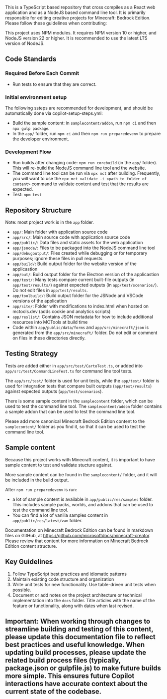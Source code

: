 This is a TypeScript based repository that cross compiles as a React web application and as a NodeJS based command line tool. It is primarily responsible for editing creative projects for Minecraft: Bedrock Edition. Please follow these guidelines when contributing:

This project uses NPM modules. It requires NPM version 10 or higher, and NodeJS version 22 or higher. It is recommended to use the latest LTS version of NodeJS.

## Code Standards

### Required Before Each Commit

- Run tests to ensure that they are correct.

### Initial environment setup

The following ssteps are recommended for development, and should be automatically done via copilot-setup-steps.yml:

- Build the sample content: in `samplecontent/addon`, run `npm ci` and then `npx gulp package`.
- In the `app/` folder, run `npm ci` and then `npm run preparedevenv` to prepare the developer environment.

### Development Flow

- Run builds after changing code: `npm run corebuild` (in the `app/` folder). This will re-build the NodeJS command line tool and the website.
- The command line tool can be run via `npx mct` after building. Frequently, you will want to use the `npx mct validate -i <path to folder of content>` command to validate content and test that the results are expected.
- Test: `npm test`

## Repository Structure

Note: most project work is in the `app` folder.

- `app/`: Main folder with application source code
- `app/src/`: Main source code with application source code
- `app/public/`: Data files and static assets for the web application
- `app/jsnode/`: Files to be packaged into the NodeJS command line tool
- `app/debugoutput/`: Files created while debugging or for temporary purposes; ignore these files in pull requests
- `app/build/`: Build output folder for the website version of the applicastion
- `app/out/`: Build output folder for the Electron version of the applicastion
- `app/test/`: Many tests compare current built-file outputs (in `app/test/results/`) against expected outputs (in `app/test/scenarios/`). Do not edit files in `app/test/results`.
- `app/toolbuild/`: Build output folder for the JSNode and VSCode versions of the application
- `app/site/`: Folder with modifications to index.html when hosted on mctools.dev (adds cookie and analytics scripts)
- `app/reslist/`: Contains JSON metadata for how to include additional resources into MCTools at build time
- Code within `app/public/data/forms` and `app/src/minecraft/json` is generated from the `app/src/minecraft/` folder. Do not edit or comment on files in these directories directly.

## Testing Strategy

Tests are added either in `app/src/test/CartoTest.ts`, or added into `app/src/test/CommandLineTest.ts` for command line tool tests.

The `app/src/test/` folder is used for unit tests, while the `app/test/` folder is used for integration tests that compare built outputs (`app/test/results`) against expected outputs (`app/test/scenarios`).

There is some sample content in the `samplecontent` folder, which can be used to test the command line tool. The `samplecontent/addon` folder contains a sample addon that can be used to test the command line tool.

Please add more canonical Minecraft Bedrock Edition content to the `samplecontent/` folder as you find it, so that it can be used to test the command line tool.

## Sample content

Because this project works with Minecraft content, it is important to have sample content to test and validate stucture against.

More sample content can be found in the `samplecontent/` folder, and it will be included in the build output.

After `npm run preparedevenv` is run:

- a lot of sample content is available in `app/public/res/samples` folder. This includes sample packs, worlds, and addons that can be used to test the command line tool.
- You can find a lot of vanilla samples content in `app/public/res/latest/van` folder.

Documentation on Minecraft Bedrock Edition can be found in markdown files on GitHub, at https://github.com/microsoftdocs/minecraft-creator.
Please review that content for more information on Minecraft Bedrock Edition content structure.

## Key Guidelines

1. Follow TypeScript best practices and idiomatic patterns
2. Maintain existing code structure and organization
3. Write unit tests for new functionality. Use table-driven unit tests when possible.
4. Document or add notes on the project architecture or technical implementation into the `docs` folder. Title articles with the name of the feature or functionality, along with dates when last revised.

## Important: When working through changes to streamline building and testing of this content, please update this documentation file to reflect best practices and useful knowledge. When updating build processes, please update the related build process files (typically, package.json or gulpfile.js) to make future builds more simple. This ensures future Copilot interactions have accurate context about the current state of the codebase.
